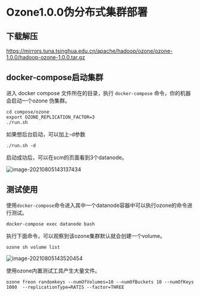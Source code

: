 # Ozone1.0.0伪分布式集群部署

## 下载解压

https://mirrors.tuna.tsinghua.edu.cn/apache/hadoop/ozone/ozone-1.0.0/hadoop-ozone-1.0.0.tar.gz



## docker-compose启动集群

进入 docker compose 文件所在的目录，执行 `docker-compose` 命令，你的机器会启动一个ozone 伪集群。

```
cd compose/ozone
export OZONE_REPLICATION_FACTOR=3
./run.sh
```

如果想后台启动，可以加上-d参数

```
./run.sh -d
```

启动成功后，可以在scm的页面看到3个datanode。

![image-20210805143137434](http://image-picgo.test.upcdn.net/img/20210805143137.png)



## 测试使用

使用`docker-compose`命令进入其中一个datanode容器中可以执行ozone的命令进行测试。

```
docker-compose exec datanode bash
```

执行下面命令，可以观察到该ozone集群默认就会创建一个volume。

```
ozone sh volume list
```

![image-20210805143520454](http://image-picgo.test.upcdn.net/img/20210805143520.png)

使用ozone内置测试工具产生大量文件。

```
ozone freon randomkeys --numOfVolumes=10 --numOfBuckets 10 --numOfKeys 1000  --replicationType=RATIS --factor=THREE
```



